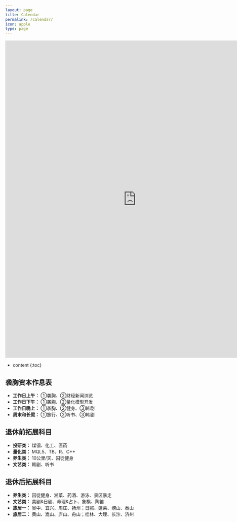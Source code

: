 ```yaml
---
layout: page
title: Calendar
permalink: /calendar/
icon: apple
type: page
---
```


<iframe frameborder="0" width="825" height="1000" scrolling="yes" src="https://rili-d.jin10.com/open.php?fontSize=14px&theme=darkgray"></iframe>

* content
{:toc}


## 袭胸资本作息表
* **工作日上午：**
①袭胸、②财经新闻浏览
* **工作日下午：**
①袭胸、②量化模型开发
* **工作日晚上：**
①袭胸、②健身、③韩剧
* **周末和长假：**
①旅行、②听书、③韩剧

## 退休前拓展科目
* **投研类：** 煤钢、化工、医药
* **量化类：** MQL5、TB、R、C++
* **养生类：** 10公里/天、囚徒健身
* **文艺类：** 韩剧、听书

## 退休后拓展科目
* **养生类：** 囚徒健身、湘菜、药酒、游泳、景区暴走
* **文艺类：** 美剧&日剧、命理&占卜、象棋、陶笛
* **旅居一：** 吴中、宜兴、周庄、扬州；日照、蓬莱、崂山、泰山
* **旅居二：** 黄山、嵩山、庐山、舟山；桂林、大理、长沙、济州
